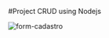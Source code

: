 #Project CRUD using Nodejs

![form-cadastro](https://user-images.githubusercontent.com/83721653/230456859-9779e424-ca9e-4d1f-b4df-144000effc04.png)
